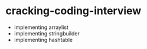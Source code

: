 # cracking-coding-interview

- implementing arraylist
- implementing stringbuilder
- implementing hashtable